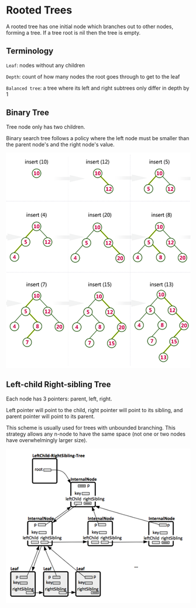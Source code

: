 # Rooted Trees
A rooted tree has one initial node which branches out to other nodes, forming a tree. If a tree root is nil then the tree is empty.

## Terminology
`Leaf`: nodes without any children

`Depth`: count of how many nodes the root goes through to get to the leaf

`Balanced tree`: a tree where its left and right subtrees only differ in depth by 1

## Binary Tree
Tree node only has two children.

Binary search tree follows a policy where the left node must be smaller than the parent node's and the right node's value.

![picture](https://github.com/obedtandadjaja/knowledge-base/blob/master/pictures/1_fvAa2lIvPcl3pEF0EwjT_g.png?raw=true)

## Left-child Right-sibling Tree
Each node has 3 pointers: parent, left, right.

Left pointer will point to the child, right pointer will point to its sibling, and parent pointer will point to its parent.

This scheme is usually used for trees with unbounded branching. This strategy allows any n-node to have the same space (not one or two nodes have overwhelmingly larger size).

![picture](https://github.com/obedtandadjaja/knowledge-base/blob/master/pictures/Tree_LeftChild_RightSibling_Represenation.png?raw=true)
